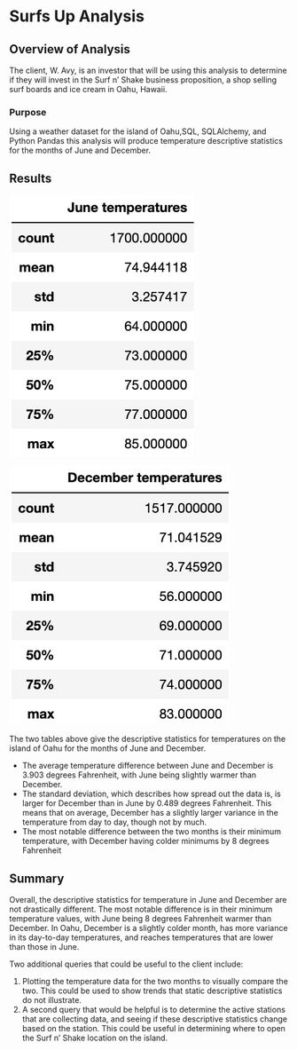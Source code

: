 # Surfs Up Analysis

## Overview of Analysis
The client, W. Avy, is an investor that will be using this analysis to determine if they will invest in the Surf n’ Shake business proposition, a shop selling surf boards and ice cream in Oahu, Hawaii.

### Purpose
Using a weather dataset for the island of Oahu,SQL, SQLAlchemy, and Python Pandas this analysis will produce temperature descriptive statistics for the months of June and December.

## Results

![June temperatures](https://github.com/mschimmy/surfs_up/blob/main/Resources/june_temps.png)

![December temperatures](https://github.com/mschimmy/surfs_up/blob/main/Resources/dec_temps.png)

The two tables above give the descriptive statistics for temperatures on the island of Oahu for the months of June and December.
- The average temperature difference between June and December is 3.903 degrees Fahrenheit, with June being slightly warmer than December.
- The standard deviation, which describes how spread out the data is, is larger for December than in June by 0.489 degrees Fahrenheit. This means that on average, December has a slightly larger variance in the temperature from day to day, though not by much.
- The most notable difference between the two months is their minimum temperature, with December having colder minimums by 8 degrees Fahrenheit

## Summary

Overall, the descriptive statistics for temperature in June and December are not drastically different. The most notable difference is in their minimum temperature values, with June being 8 degrees Fahrenheit warmer than December. In Oahu, December is a slightly colder month, has more variance in its day-to-day temperatures, and reaches temperatures that are lower than those in June.

Two additional queries that could be useful to the client include:
1. Plotting the temperature data for the two months to visually compare the two. This could be used to show trends that static descriptive statistics do not illustrate.
2. A second query that would be helpful is to determine the active stations that are collecting data, and seeing if these descriptive statistics change based on the station. This could be useful in determining where to open the Surf n’ Shake location on the island. 

